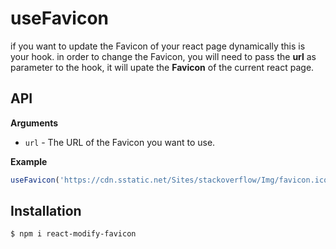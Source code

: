 # useFavicon



if you want to update the Favicon of your react page dynamically this is your hook.
in order to change the Favicon, you will need to pass the **url** as parameter to the hook, it will upate the **Favicon** of the current react page.

## API

**Arguments**

- `url` - The URL of the Favicon you want to use.

**Example**

```jsx
useFavicon('https://cdn.sstatic.net/Sites/stackoverflow/Img/favicon.ico?v=ec617d715196')
```

## Installation

```
$ npm i react-modify-favicon